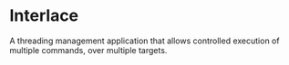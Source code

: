 # Interlace
A threading management application that allows controlled execution of multiple commands, over multiple targets.
